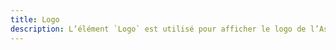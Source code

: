 ```yaml
---
title: Logo
description: L’élément `Logo` est utilisé pour afficher le logo de l’Assurance Maladie.
---
```


<doc-tabs>

<doc-tab-item label="Utilisation">

<doc-usage name="logo"></doc-usage>

</doc-tab-item>

<doc-tab-item label="API">
<doc-api name="logo"></doc-api>
</doc-tab-item>

</doc-tabs>
